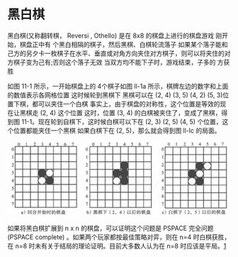 

<!--
 * @version:
 * @Author:  StevenJokess（蔡舒起） https://github.com/StevenJokess
 * @Date: 2023-09-20 13:51:12
 * @LastEditors:  StevenJokess（蔡舒起） https://github.com/StevenJokess
 * @LastEditTime: 2023-09-20 14:00:09
 * @Description:
 * @Help me: make friends by a867907127@gmail.com and help me get some “foreign” things or service I need in life; 如有帮助，请资助，失业3年了。![支付宝收款码](https://github.com/StevenJokess/d2rl/blob/master/img/%E6%94%B6.jpg)
 * @TODO::
 * @Reference:
-->

# 黑白棋

黑白棋(又称翻转棋， Reversi , Othello) 是在 8x8 的棋盘上进行的棋盘游戏 刚开始，棋盘正中有 个黑白相隔的棋子，然后黑棋、白棋轮流落子 如果某个落子能和己方的另夕卡一枚棋子在水平、垂直或对角方向夹住对方棋子，则可以将夹住的对方棋子变为己有;否则这个落子无效 当双方均不能下子时，游戏结束，子多的 方获胜

如图 11-1 所示，一开始棋盘上的 4个棋子如图 ll-1a 所示，棋牌左边的数字和上面的数值表示各网格位置 这时候轮到黑棋下 黑棋可以在 (2, 4) (3, 5) (4, 2) (5, 3)位置下棋，都可以夹住一个白棋 事实上，由于棋盘的对称性，这个位置是等效的现在让黑棋走 (2, 4) 这个位置 这时，位置 (3, 4) 的白棋被夹住了，变成了黑棋，得到图 11-1。现在轮到自棋下，这时候白棋可以下在 (2, 3) (2, 5) (4, 5) 个位置，这个位置都能夹住一个黑棋 如果白棋下在 (2, 5)，那么就会得到图 ll-lc 的局面。

![黑白棋开局"烟囱 "(Chimney) 的前2步](../../img/Reversi.png)

如果将黑白棋扩展到 n x n 的棋盘，可以证明这个问题是 PSPACE 完全问题(PSPACE complete) 。如果两个玩家都按最佳策略对弈，则在 n=4 时白棋获胜，在 n=8 时未有关于结局的理论证明。目前大多数人认为在 n=8 时应该是平局。[1]

[1]: E:/BaiduNetdiskDownload/%E3%80%8A%E5%BC%BA%E5%8C%96%E5%AD%A6%E4%B9%A0%E5%8E%9F%E7%90%86%E4%B8%8Epython%E5%AE%9E%E7%8E%B0%E3%80%8BPDF+%E6%BA%90%E4%BB%A3%E7%A0%81/%E3%80%8A%E5%BC%BA%E5%8C%96%E5%AD%A6%E4%B9%A0%E5%8E%9F%E7%90%86%E4%B8%8Epython%E5%AE%9E%E7%8E%B0%E3%80%8BPDF+%E6%BA%90%E4%BB%A3%E7%A0%81/%E3%80%8A%E5%BC%BA%E5%8C%96%E5%AD%A6%E4%B9%A0%E5%8E%9F%E7%90%86%E4%B8%8Epython%E5%AE%9E%E7%8E%B0%E3%80%8BPDF+%E6%BA%90%E4%BB%A3%E7%A0%81/%E3%80%8A%E5%BC%BA%E5%8C%96%E5%AD%A6%E4%B9%A0%E5%8E%9F%E7%90%86%E4%B8%8Epython%E5%AE%9E%E7%8E%B0%E3%80%8B.pdf
